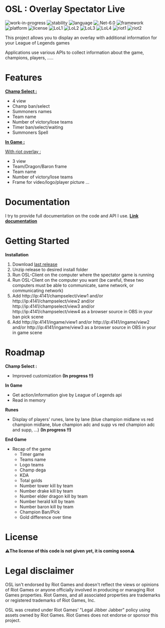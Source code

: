 # **OSL : Overlay Spectator Live**
![work-in-progress](https://img.shields.io/badge/respos%20status-WIP-yellow)
![stability](https://img.shields.io/badge/stability-experimental-orange)
![language](https://img.shields.io/badge/language-c%23-brightgreen)
![.Net-6.0](https://img.shields.io/badge/.NET-6.0-brightgreen)
![framework](https://img.shields.io/badge/framework-blazor-brightgreen)
![platform](https://img.shields.io/badge/platform-windows-brightgreen)
![license](https://img.shields.io/badge/license-comming%20soon-critical)
![LoL1](https://img.shields.io/badge/Game%20Client%20API-League%20of%20Legends-blue)
![LoL2](https://img.shields.io/badge/Game%20Client%20Replay%20API-League%20of%20Legends-blue)
![LoL3](https://img.shields.io/badge/Live%20Events%20API-League%20of%20Legends-blue)
![LoL4](https://img.shields.io/badge/Memory%20Reader-League%20of%20Legends-blue)
![riot1](https://img.shields.io/badge/Web%20API%20Riot-RIOT-blue)
![riot2](https://img.shields.io/badge/CDragon%20API-CDragon-blue)

This project allows you to display an overlay with additional information for your League of Legends games

Applications use various APIs to collect information about the game, champions, players, .....

# **Features**

**[Champ Select :](https://sky-csc.github.io/OSL/serverdoc/intro.html#information-display-with-overlay-in-champ-select)**
- 4 view
- Champ ban/select
- Summoners names
- Team name
- Number of victory/lose teams
- Timer ban/select/waiting
- Summoners Spell

**[In Game :](https://sky-csc.github.io/OSL/serverdoc/intro.html#information-display-with-overlay-in-game)**

[With riot overlay :](https://sky-csc.github.io/OSL/serverdoc/intro.html#with-riot-overlay-)
- 3 view
- Team/Dragon/Baron frame
- Team name
- Number of victory/lose teams
- Frame for video/logo/player picture ...

# **Documentation**
I try to provide full documentation on the code and API I use. **[Link documentation](https://sky-csc.github.io/OSL/)**

# **Getting Started**

**Installation**

1. Download [last release](https://github.com/Sky-CSC/OSL/releases/latest)
2. Unzip release to desired install folder
3. Run OSL-Client on the computer where the spectator game is running
4. Run OSL-Client on the computer you want (be careful, these two computers must be able to communicate, same network, or communicating network)
5. Add http://ip:4141/champselect/view1 and/or http://ip:4141/champselect/view2 and/or 
http://ip:4141/champselect/view3 and/or http://ip:4141/champselect/view4 as a browser source in OBS in your ban pick scene
6. Add http://ip:4141/ingame/view1 and/or http://ip:4141/ingame/view2 and/or http://ip:4141/ingame/view3 as a browser source in OBS in your in game scene

# **Roadmap**

**Champ Select :**
- Improved customization **(In progress !!)**

**In Game**
- Get action/information give by League of Legends api
- Read in memory

**Runes**
- Display of players' runes, lane by lane (blue champion midlane vs red champion midlane, blue champion adc and supp vs red champion adc and supp, ...) **(In progress !!)**

**End Game**
- Recap of the game
  - Timer game
  - Teams name
  - Logo teams
  - Champ dega
  - KDA
  - Total golds
  - Number tower kill by team
  - Number drake kill by team
  - Number elder dragon kill by team
  - Number herald kill by team
  - Number baron kill by team
  - Champion Ban/Pick
  - Gold difference over time


# **License**
⚠️**The license of this code is not given yet, it is coming soon**⚠️


# **Legal disclaimer**
OSL isn't endorsed by Riot Games and doesn't reflect the views or opinions of Riot Games or anyone officially involved in producing or managing Riot Games properties. Riot Games, and all associated properties are trademarks or registered trademarks of Riot Games, Inc.

OSL was created under Riot Games' "Legal Jibber Jabber" policy using assets owned by Riot Games.  Riot Games does not endorse or sponsor this project.